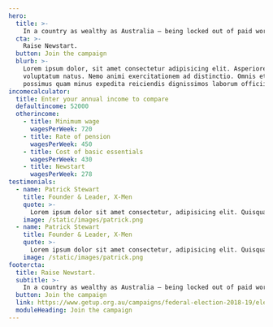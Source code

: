 ```yaml
---
hero:
  title: >-
    In a country as wealthy as Australia – being locked out of paid work, shouldn’t mean being locked into poverty.
  cta: >-
    Raise Newstart.
  button: Join the campaign
  blurb: >-
    Lorem ipsum dolor, sit amet consectetur adipisicing elit. Asperiores, iusto. Illo,
    voluptatum natus. Nemo animi exercitationem ad distinctio. Omnis et officia
    possimus quam minus expedita reiciendis dignissimos laborum officiis adipisci?
incomecalculator:
  title: Enter your annual income to compare
  defaultincome: 52000
  otherincome:
    - title: Minimum wage
      wagesPerWeek: 720
    - title: Rate of pension
      wagesPerWeek: 450
    - title: Cost of basic essentials
      wagesPerWeek: 430
    - title: Newstart
      wagesPerWeek: 278
testimonials:
  - name: Patrick Stewart
    title: Founder & Leader, X-Men
    quote: >-
      Lorem ipsum dolor sit amet consectetur, adipisicing elit. Quisquam atque fugiat fuga, corporis cupiditate, aliquid animi consequatur nemo iure, deleniti reiciendis vel voluptatem officia vitae sed explicabo totam autem recusandae.
    image: /static/images/patrick.png
  - name: Patrick Stewart
    title: Founder & Leader, X-Men
    quote: >-
      Lorem ipsum dolor sit amet consectetur, adipisicing elit. Quisquam atque fugiat fuga, corporis cupiditate, aliquid animi consequatur nemo iure, deleniti reiciendis vel voluptatem officia vitae sed explicabo totam autem recusandae.
    image: /static/images/patrick.png
footercta:
  title: Raise Newstart.
  subtitle: >-
    In a country as wealthy as Australia – being locked out of paid work, shouldn’t mean being locked into poverty.
  button: Join the campaign
  link: https://www.getup.org.au/campaigns/federal-election-2018-19/election-home/join-us
  moduleHeading: Join the campaign
---
```

